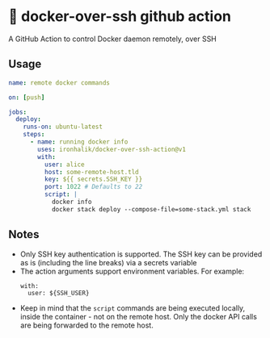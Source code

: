 # 🐳 docker-over-ssh github action

A GitHub Action to control Docker daemon remotely, over SSH

## Usage
```yaml
name: remote docker commands

on: [push]

jobs:
  deploy:
    runs-on: ubuntu-latest
    steps:
      - name: running docker info
        uses: ironhalik/docker-over-ssh-action@v1
        with:
          user: alice
          host: some-remote-host.tld
          key: ${{ secrets.SSH_KEY }}
          port: 1022 # Defaults to 22
          script: |
            docker info
            docker stack deploy --compose-file=some-stack.yml stack
```

## Notes
- Only SSH key authentication is supported. The SSH key can be provided as is (including the line breaks) via a secrets variable
- The action arguments support environment variables. For example:
  ```
  with:
    user: ${SSH_USER}
  ```
- Keep in mind that the `script` commands are being executed locally, inside the container - not on the remote host. Only the docker API calls are being forwarded to the remote host.
